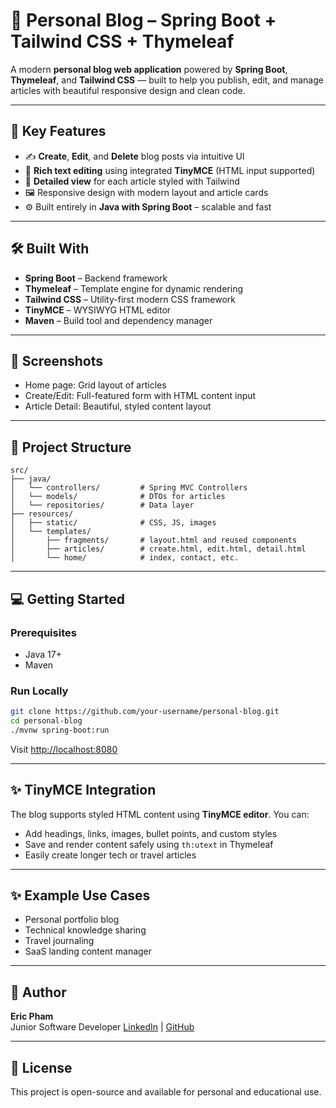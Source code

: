 # 📘 Personal Blog – Spring Boot + Tailwind CSS + Thymeleaf

A modern **personal blog web application** powered by **Spring Boot**, **Thymeleaf**, and **Tailwind CSS** — built to help you publish, edit, and manage articles with beautiful responsive design and clean code.

---

## 🚀 Key Features

- ✍️ **Create**, **Edit**, and **Delete** blog posts via intuitive UI
- 🧠 **Rich text editing** using integrated **TinyMCE** (HTML input supported)
- 📄 **Detailed view** for each article styled with Tailwind
- 🖼️ Responsive design with modern layout and article cards
- ⚙️ Built entirely in **Java with Spring Boot** – scalable and fast

---

## 🛠️ Built With

- **Spring Boot** – Backend framework
- **Thymeleaf** – Template engine for dynamic rendering
- **Tailwind CSS** – Utility-first modern CSS framework
- **TinyMCE** – WYSIWYG HTML editor
- **Maven** – Build tool and dependency manager

---

## 📸 Screenshots

- Home page: Grid layout of articles
- Create/Edit: Full-featured form with HTML content input
- Article Detail: Beautiful, styled content layout

---

## 📂 Project Structure

```
src/
├── java/
│   └── controllers/         # Spring MVC Controllers
│   └── models/              # DTOs for articles
│   └── repositories/        # Data layer
├── resources/
│   ├── static/              # CSS, JS, images
│   └── templates/
│       ├── fragments/       # layout.html and reused components
│       ├── articles/        # create.html, edit.html, detail.html
│       └── home/            # index, contact, etc.
```

---

## 💻 Getting Started

### Prerequisites

- Java 17+
- Maven

### Run Locally

```bash
git clone https://github.com/your-username/personal-blog.git
cd personal-blog
./mvnw spring-boot:run
```

Visit [http://localhost:8080](http://localhost:8080)

---

## ✨ TinyMCE Integration

The blog supports styled HTML content using **TinyMCE editor**. You can:

- Add headings, links, images, bullet points, and custom styles
- Save and render content safely using `th:utext` in Thymeleaf
- Easily create longer tech or travel articles

---

## ✨ Example Use Cases

- Personal portfolio blog
- Technical knowledge sharing
- Travel journaling
- SaaS landing content manager

---

## 🙋 Author

**Eric Pham**  
Junior Software Developer 
[LinkedIn](https://www.linkedin.com/in/ericthangpham) | [GitHub](http://github.com/ericphamm)

---

## 📌 License

This project is open-source and available for personal and educational use.

